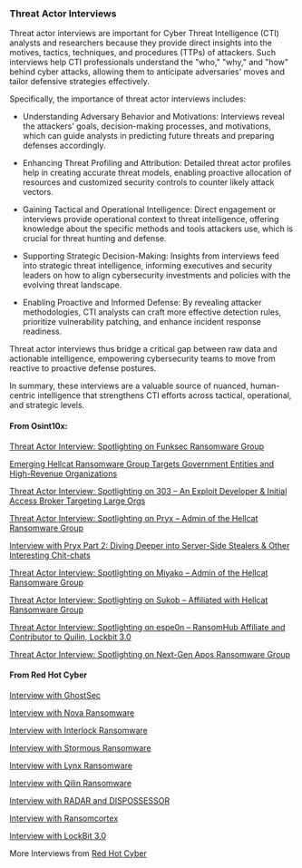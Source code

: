 ### Threat Actor Interviews

Threat actor interviews are important for Cyber Threat Intelligence (CTI) analysts and researchers because they provide direct insights into the motives, tactics, techniques, and procedures (TTPs) of attackers. Such interviews help CTI professionals understand the "who," "why," and "how" behind cyber attacks, allowing them to anticipate adversaries' moves and tailor defensive strategies effectively.

Specifically, the importance of threat actor interviews includes:

- Understanding Adversary Behavior and Motivations: Interviews reveal the attackers' goals, decision-making processes, and motivations, which can guide analysts in predicting future threats and preparing defenses accordingly.

- Enhancing Threat Profiling and Attribution: Detailed threat actor profiles help in creating accurate threat models, enabling proactive allocation of resources and customized security controls to counter likely attack vectors.

- Gaining Tactical and Operational Intelligence: Direct engagement or interviews provide operational context to threat intelligence, offering knowledge about the specific methods and tools attackers use, which is crucial for threat hunting and defense.

- Supporting Strategic Decision-Making: Insights from interviews feed into strategic threat intelligence, informing executives and security leaders on how to align cybersecurity investments and policies with the evolving threat landscape.

- Enabling Proactive and Informed Defense: By revealing attacker methodologies, CTI analysts can craft more effective detection rules, prioritize vulnerability patching, and enhance incident response readiness.

Threat actor interviews thus bridge a critical gap between raw data and actionable intelligence, empowering cybersecurity teams to move from reactive to proactive defense postures.

In summary, these interviews are a valuable source of nuanced, human-centric intelligence that strengthens CTI efforts across tactical, operational, and strategic levels.

#### From Osint10x:

[Threat Actor Interview: Spotlighting on Funksec Ransomware Group](https://osint10x.com/threat-actor-interview-spotlighting-on-funksec-ransomware-group/)

[Emerging Hellcat Ransomware Group Targets Government Entities and High-Revenue Organizations](https://osint10x.com/emerging-hellcat-ransomware-group-targets-government-entities-and-high-revenue-organizations/)

[Threat Actor Interview: Spotlighting on 303 – An Exploit Developer & Initial Access Broker Targeting Large Orgs](https://osint10x.com/threat-actor-interview-spotlighting-on-303-an-exploit-developer-initial-access-broker-targeting-large-orgs/)

[Threat Actor Interview: Spotlighting on Pryx – Admin of the Hellcat Ransomware Group](https://osint10x.com/threat-actor-interview-spotlighting-on-pryx-admin-of-the-hellcat-ransomware-group/)

[Interview with Pryx Part 2: Diving Deeper into Server-Side Stealers & Other Interesting Chit-chats](https://osint10x.com/interview-with-pryx-part-2-diving-deeper-into-server-side-stealers-other-interesting-chit-chats/)

[Threat Actor Interview: Spotlighting on Miyako – Admin of the Hellcat Ransomware Group](https://osint10x.com/threat-actor-interview-spotlighting-on-miyako-admin-of-the-hellcat-ransomware-group/)

[Threat Actor Interview: Spotlighting on Sukob – Affiliated with Hellcat Ransomware Group](https://osint10x.com/threat-actor-interview-spotlighting-on-sukob-affiliated-with-hellcat-ransomware-group/)

[Threat Actor Interview: Spotlighting on espe0n – RansomHub Affiliate and Contributor to Quilin, Lockbit 3.0](https://osint10x.com/threat-actor-interview-spotlighting-on-espe0n-a-ransom-hub-affiliate-and-contributor-to-quilin-lockbit-3-0-and-more/)

[Threat Actor Interview: Spotlighting on Next-Gen Apos Ransomware Group](https://osint10x.com/threat-actor-interview-spotlighting-on-next-gen-apos-ransomware-group/)

#### From Red Hot Cyber

[Interview with GhostSec](https://www.redhotcyber.com/en/post/rhc-ghostsec-interview-hacktivism-in-the-shadows-of-terrorism-and-cyber-conflict/)

[Interview with Nova Ransomware](https://www.redhotcyber.com/en/post/rhc-interviews-nova-ransomware-expect-dangerous-attacks-no-one-is-safe-blackview-series/)

[Interview with Interlock Ransomware](https://www.redhotcyber.com/en/post/rhc-interviews-nova-ransomware-expect-dangerous-attacks-no-one-is-safe-blackview-series/)

[Interview with Stormous Ransomware](https://www.redhotcyber.com/en/post/rhc-darklab-interviews-interlock-ransomware-dont-waste-your-energy-and-time-we-will-do-it-for-you/)

[Interview with Lynx Ransomware](https://www.redhotcyber.com/en/post/rhc-interviews-lynx-ransomware-the-cyber-gang-offering-pentest-services-ensuring-privacy/)

[Interview with Qilin Ransomware](https://www.redhotcyber.com/en/post/rhc-interviews-qilin-ransomware-lets-play-fair-and-wait-for-a-worthy-opponent-on-the-field/)

[Interview with RADAR and DISPOSSESSOR](https://www.redhotcyber.com/en/post/rhc-interviews-qilin-ransomware-lets-play-fair-and-wait-for-a-worthy-opponent-on-the-field/)

[Interview with Ransomcortex](https://www.redhotcyber.com/en/post/rhc-interviews-radar-and-dispossessor-when-it-comes-to-security-the-best-defense-is-a-good-offense/)

[Interview with LockBit 3.0](https://www.redhotcyber.com/en/homepage/threat-actors-interviews/)

More Interviews from [Red Hot Cyber](https://www.redhotcyber.com/en/homepage/threat-actors-interviews/)
